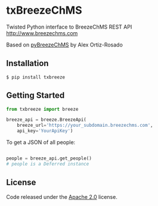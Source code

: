 txBreezeChMS
=================

Twisted Python interface to BreezeChMS REST API http://www.breezechms.com

Based on [pyBreezeChMS](https://github.com/alexortizrosado/pyBreezeChMS) by Alex Ortiz-Rosado

## Installation

    $ pip install txbreeze

## Getting Started

```python
from txbreeze import breeze

breeze_api = breeze.BreezeApi(
    breeze_url='https://your_subdomain.breezechms.com',
    api_key='YourApiKey')
```

To get a JSON of all people:

```python

people = breeze_api.get_people()
# people is a Deferred instance
```

## License

Code released under the [Apache 2.0](https://github.com/aortiz32/pyBreezeChMS/blob/master/LICENSE) license.
